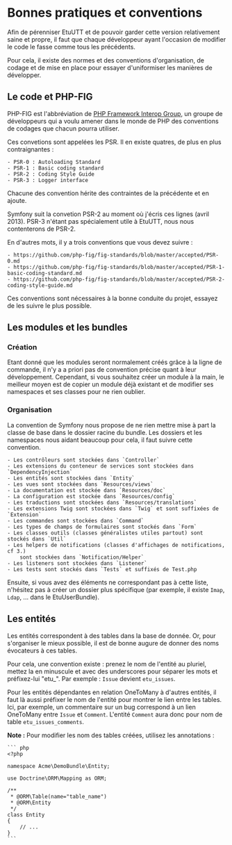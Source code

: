 Bonnes pratiques et conventions
===============================

Afin de pérenniser EtuUTT et de pouvoir garder cette version relativement saine
et propre, il faut que chaque développeur ayant l'occasion de modifier le code
le fasse comme tous les précédents.

Pour cela, il existe des normes et des conventions d'organisation, de codage et
de mise en place pour essayer d'uniformiser les manières de développer.

Le code et PHP-FIG
------------------

PHP-FIG est l'abbréviation de [PHP Framework Interop Group](http://www.php-fig.org),
un groupe de développeurs qui a voulu amener dans le monde de PHP des conventions de
codages que chacun pourra utiliser.

Ces convetions sont appelées les PSR. Il en existe quatres, de plus en plus
contraignantes :

    - PSR-0 : Autoloading Standard
    - PSR-1 : Basic coding standard
    - PSR-2 : Coding Style Guide
    - PSR-3 : Logger interface

Chacune des convention hérite des contraintes de la précédente et en ajoute.

Symfony suit la convetion PSR-2 au moment où j'écris ces lignes (avril 2013).
PSR-3 n'étant pas spécialement utile à EtuUTT, nous nous contenterons de PSR-2.

En d'autres mots, il y a trois conventions que vous devez suivre :

    - https://github.com/php-fig/fig-standards/blob/master/accepted/PSR-0.md
    - https://github.com/php-fig/fig-standards/blob/master/accepted/PSR-1-basic-coding-standard.md
    - https://github.com/php-fig/fig-standards/blob/master/accepted/PSR-2-coding-style-guide.md

Ces conventions sont nécessaires à la bonne conduite du projet, essayez de les suivre le plus
possible.

Les modules et les bundles
--------------------------

### Création

Etant donné que les modules seront normalement créés grâce à la ligne de commande,
il n'y a a priori pas de convention précise quant à leur développement. Cependant,
si vous souhaitez créer un module à la main, le meilleur moyen est de copier un
module déjà existant et de modifier ses namespaces et ses classes pour ne rien oublier.

### Organisation

La convention de Symfony nous propose de ne rien mettre mise à part la classe de base
dans le dossier racine du bundle. Les dossiers et les namespaces nous aidant beaucoup
pour cela, il faut suivre cette convention.

    - Les contrôleurs sont stockées dans `Controller`
    - Les extensions du conteneur de services sont stockées dans `DependencyInjection`
    - Les entités sont stockées dans `Entity`
    - Les vues sont stockées dans `Resources/views`
    - La documentation est stockée dans `Resources/doc`
    - La configuration est stockée dans `Resources/config`
    - Les traductions sont stockées dans `Resources/translations`
    - Les extensions Twig sont stockées dans `Twig` et sont suffixées de `Extension`
    - Les commandes sont stockées dans `Command`
    - Les types de champs de formulaires sont stockés dans `Form`
    - Les classes outils (classes généralistes utiles partout) sont stockés dans `Util`
    - Les helpers de notifications (classes d'affichages de notifications, cf 3.)
        sont stockées dans `Notification/Helper`
    - Les listeners sont stockées dans `Listener`
    - Les tests sont stockés dans `Tests` et suffixés de Test.php

Ensuite, si vous avez des éléments ne correspondant pas à cette liste, n'hésitez pas à
créer un dossier plus spécifique (par exemple, il existe `Imap`, `Ldap`, ... dans le
EtuUserBundle).

Les entités
-----------

Les entités correspondent à des tables dans la base de donnée. Or, pour s'organiser le
mieux possible, il est de bonne augure de donner des noms évocateurs à ces tables.

Pour cela, une convention existe : prenez le nom de l'entité au pluriel, mettez la en
minuscule et avec des underscores pour séparer les mots et préfixez-lui "etu_".
Par exemple : `Issue` devient `etu_issues`.

Pour les entités dépendantes en relation OneToMany à d'autres entités, il faut là aussi
préfixer le nom de l'entité pour montrer le lien entre les tables.
Ici, par exemple, un commentaire sur un bug correspond à un lien OneToMany entre
`Issue` et `Comment`. L'entité `Comment` aura donc pour nom de table `etu_issues_comments`.

**Note :** Pour modifier les nom des tables créées, utilisez les annotations :

    ``` php
    <?php

    namespace Acme\DemoBundle\Entity;

    use Doctrine\ORM\Mapping as ORM;

    /**
     * @ORM\Table(name="table_name")
     * @ORM\Entity
     */
    class Entity
    {
        // ...
    }
    ```
